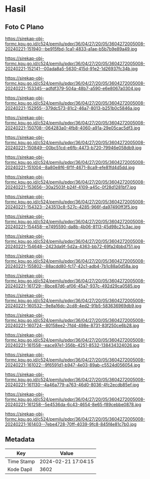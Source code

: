 # Hasil

## Foto C Plano

https://sirekap-obj-formc.kpu.go.id/c524/pemilu/pdpr/36/04/27/20/05/3604272005008-20240221-151940--be915fbd-1ca1-4833-a1ae-b5b7b9e89a49.jpg

https://sirekap-obj-formc.kpu.go.id/c524/pemilu/pdpr/36/04/27/20/05/3604272005008-20240221-152141--00ada8a5-5630-415d-91e2-1d26937fc34b.jpg

https://sirekap-obj-formc.kpu.go.id/c524/pemilu/pdpr/36/04/27/20/05/3604272005008-20240221-153345--adfdf379-504a-48b7-a590-e6e8067a0304.jpg

https://sirekap-obj-formc.kpu.go.id/c524/pemilu/pdpr/36/04/27/20/05/3604272005008-20240221-152955--379dc573-81c2-46a7-8013-b251b0c5846a.jpg

https://sirekap-obj-formc.kpu.go.id/c524/pemilu/pdpr/36/04/27/20/05/3604272005008-20240221-150708--064283a0-4fb8-4060-a91a-29e05cac5df3.jpg

https://sirekap-obj-formc.kpu.go.id/c524/pemilu/pdpr/36/04/27/20/05/3604272005008-20240221-150849--00bc51cd-e6fb-4473-b720-79946e058db9.jpg

https://sirekap-obj-formc.kpu.go.id/c524/pemilu/pdpr/36/04/27/20/05/3604272005008-20240221-151004--8a80e8f6-6f1f-4671-8ca9-efe81fd4d5dd.jpg

https://sirekap-obj-formc.kpu.go.id/c524/pemilu/pdpr/36/04/27/20/05/3604272005008-20240221-153656--30a2503f-b24f-4109-a45c-0f28d1281bf7.jpg

https://sirekap-obj-formc.kpu.go.id/c524/pemilu/pdpr/36/04/27/20/05/3604272005008-20240221-154323--243513c8-527c-4285-966f-da97490ff3f5.jpg

https://sirekap-obj-formc.kpu.go.id/c524/pemilu/pdpr/36/04/27/20/05/3604272005008-20240221-154458--e7495590-da8b-4b06-8113-45d98c21c3ac.jpg

https://sirekap-obj-formc.kpu.go.id/c524/pemilu/pdpr/36/04/27/20/05/3604272005008-20240221-154648--2423da9f-5d2a-4363-bb72-69fa24bbd751.jpg

https://sirekap-obj-formc.kpu.go.id/c524/pemilu/pdpr/36/04/27/20/05/3604272005008-20240221-155802--88acdd80-fc17-42c1-adb4-7b1c88a0d58a.jpg

https://sirekap-obj-formc.kpu.go.id/c524/pemilu/pdpr/36/04/27/20/05/3604272005008-20240221-161729--8bce87d6-af06-45a7-937c-492d29ca0585.jpg

https://sirekap-obj-formc.kpu.go.id/c524/pemilu/pdpr/36/04/27/20/05/3604272005008-20240221-160532--9e8a16dc-2cd8-4ed2-91b5-583636969db9.jpg

https://sirekap-obj-formc.kpu.go.id/c524/pemilu/pdpr/36/04/27/20/05/3604272005008-20240221-160724--80158ee2-7fd4-498e-8731-83f250ce6b28.jpg

https://sirekap-obj-formc.kpu.go.id/c524/pemilu/pdpr/36/04/27/20/05/3604272005008-20240221-161558--eace97e1-356b-4251-8532-138434324026.jpg

https://sirekap-obj-formc.kpu.go.id/c524/pemilu/pdpr/36/04/27/20/05/3604272005008-20240221-161022--9f6591d1-b947-4e03-89ab-c5524d056054.jpg

https://sirekap-obj-formc.kpu.go.id/c524/pemilu/pdpr/36/04/27/20/05/3604272005008-20240221-161130--4a46a779-a763-46d0-8036-4fc2ecdb85ef.jpg

https://sirekap-obj-formc.kpu.go.id/c524/pemilu/pdpr/36/04/27/20/05/3604272005008-20240221-161258--5e4536da-6c43-4654-8e65-f89cebbe0878.jpg

https://sirekap-obj-formc.kpu.go.id/c524/pemilu/pdpr/36/04/27/20/05/3604272005008-20240221-161403--7ebe4728-70ff-4039-9fc8-845f4e81c7b0.jpg


## Metadata

| Key        | Value               |
| ---------- | ------------------- |
| Time Stamp | 2024-02-21 17:04:15 |
| Kode Dapil | 3602                |



